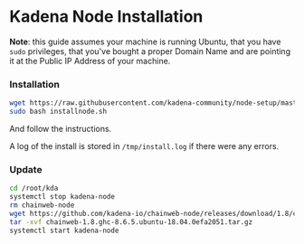 # Kadena Node Installation

**Note**: this guide assumes your machine is running Ubuntu, that you have
`sudo` privileges, that you've bought a proper Domain Name and are pointing it
at the Public IP Address of your machine.

### Installation

```bash
wget https://raw.githubusercontent.com/kadena-community/node-setup/master/installnode.sh
sudo bash installnode.sh
```

And follow the instructions.

A log of the install is stored in `/tmp/install.log` if there were any errors.

### Update

```bash
cd /root/kda
systemctl stop kadena-node
rm chainweb-node
wget https://github.com/kadena-io/chainweb-node/releases/download/1.8/chainweb-1.8.ghc-8.6.5.ubuntu-18.04.0efa2051.tar.gz
tar -xvf chainweb-1.8.ghc-8.6.5.ubuntu-18.04.0efa2051.tar.gz
systemctl start kadena-node
```
